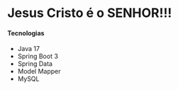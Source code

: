 <h1>Jesus Cristo é o SENHOR!!!</h1>
<h4>Tecnologias</h4>
<ul>
  <li>Java 17</li>
  <li>Spring Boot 3</li>
   <li>Spring Data</li>
  <li>Model Mapper</li>
  <li>MySQL</li>
</ul>

